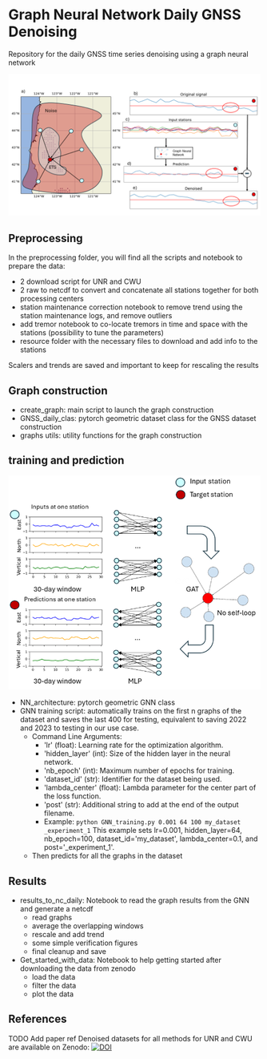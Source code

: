 # Graph Neural Network Daily GNSS Denoising
Repository for the daily GNSS time series denoising using a graph neural network

![overview of denoising](/assets/overview.png "Overview")

## Preprocessing
In the preprocessing folder, you will find all the scripts and notebook to prepare the data:
* 2 download script for UNR and CWU
* 2 raw to netcdf to convert and concatenate all stations together for both processing centers
* station maintenance correction notebook to remove trend using the station maintenance logs, and remove outliers
* add tremor notebook to co-locate tremors in time and space with the stations (possibility to tune the parameters)
* resource folder with the necessary files to download and add info to the stations  

Scalers and trends are saved and important to keep for rescaling the results

## Graph construction
* create_graph: main script to launch the graph construction
* GNSS_daily_clas: pytorch geometric dataset class for the GNSS dataset construction
* graphs utils: utility functions for the graph construction

## training and prediction
![GNN architecture](/assets/GNN.png "GNN architecture")
* NN_architecture: pytorch geometric GNN class
* GNN training script: automatically trains on the first n graphs of the dataset and saves the last 400 for testing, equivalent to saving 2022 and 2023 to testing in our use case.
  * Command Line Arguments:
    * 'lr' (float): Learning rate for the optimization algorithm.
    * 'hidden_layer' (int): Size of the hidden layer in the neural network.
    * 'nb_epoch' (int): Maximum number of epochs for training.
    * 'dataset_id' (str): Identifier for the dataset being used.
    * 'lambda_center' (float): Lambda parameter for the center part of the loss function.
    * 'post' (str): Additional string to add at the end of the output filename.
    * Example:
              `
              python GNN_training.py 0.001 64 100 my_dataset _experiment_1
              `
              This example sets lr=0.001, hidden_layer=64, nb_epoch=100, dataset_id='my_dataset',
              lambda_center=0.1, and post='_experiment_1'.
  * Then predicts for all the graphs in the dataset
## Results
* results_to_nc_daily: Notebook to read the graph results from the GNN and generate a netcdf
  * read graphs
  * average the overlapping windows
  * rescale and add trend
  * some simple verification figures
  * final cleanup and save
* Get_started_with_data: Notebook to help getting started after downloading the data from zenodo
  * load the data
  * filter the data
  * plot the data
## References
TODO Add paper ref
Denoised datasets for all methods for UNR and CWU are available on Zenodo:
[![DOI](https://zenodo.org/badge/DOI/10.5281/zenodo.13840584.svg)](https://doi.org/10.5281/zenodo.13840584)
